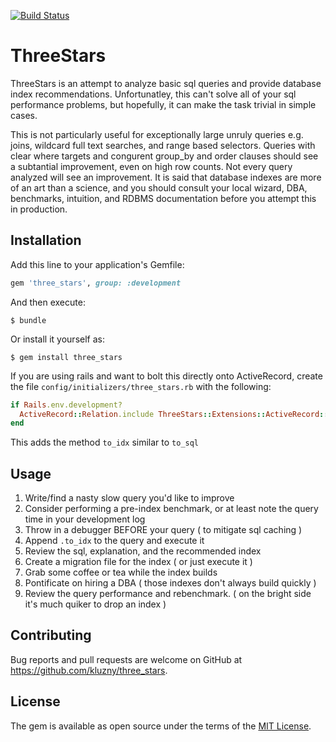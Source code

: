 [![Build Status](https://travis-ci.org/kluzny/three_stars.svg?branch=master)](https://travis-ci.org/kluzny/three_stars)
# ThreeStars

ThreeStars is an attempt to analyze basic sql queries and provide database index recommendations. Unfortunatley, this can't solve all of your sql performance problems, but hopefully, it can make the task trivial in simple cases.

This is not particularly useful for exceptionally large unruly queries e.g. joins, wildcard full text searches, and range based selectors. Queries with clear where targets and congurent group_by and order clauses should see a subtantial improvement, even on high row counts. Not every query analyzed will see an improvement. It is said that database indexes are more of an art than a science, and you should consult your local wizard, DBA, benchmarks, intuition, and RDBMS documentation before you attempt this in production.

## Installation

Add this line to your application's Gemfile:

```ruby
gem 'three_stars', group: :development
```

And then execute:

    $ bundle

Or install it yourself as:

    $ gem install three_stars

If you are using rails and want to bolt this directly onto ActiveRecord, create the file `config/initializers/three_stars.rb` with the following:

```ruby
if Rails.env.development?
  ActiveRecord::Relation.include ThreeStars::Extensions::ActiveRecord::Relation
end
```

This adds the method `to_idx` similar to `to_sql`

## Usage

1. Write/find a nasty slow query you'd like to improve
2. Consider performing a pre-index benchmark, or at least note the query time in your development log
3. Throw in a debugger BEFORE your query ( to mitigate sql caching )
4. Append `.to_idx` to the query and execute it
5. Review the sql, explanation, and the recommended index
6. Create a migration file for the index ( or just execute it )
7. Grab some coffee or tea while the index builds
8. Pontificate on hiring a DBA ( those indexes don't always build quickly )
9. Review the query performance and rebenchmark. ( on the bright side it's much quiker to drop an index )

## Contributing

Bug reports and pull requests are welcome on GitHub at https://github.com/kluzny/three_stars.

## License

The gem is available as open source under the terms of the [MIT License](http://opensource.org/licenses/MIT).

